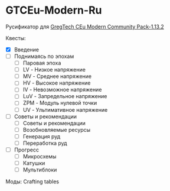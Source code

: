 # GTCEu-Modern-Ru
Русификатор для [GregTech CEu Modern Community Pack-1.13.2]([https://www.curseforge.com/minecraft/modpacks/gregtech-community-pack-modern](https://www.curseforge.com/minecraft/modpacks/gregtech-community-pack-modern/files/6379336))  

Квесты:  
  - [x] Введение  
  - [ ] Поднимаясь по эпохам  
    - [ ] Паровая эпоха  
    - [ ] LV - Низкое напряжение  
    - [ ] MV - Среднее напряжение  
    - [ ] HV - Высокое напряжение  
    - [ ] IV - Невозможное напряжение  
    - [ ] LuV - Запредельное напряжение  
    - [ ] ZPM - Модуль нулевой точки  
    - [ ] UV - Ультимативное напряжение  
  - [ ] Советы и рекомендации  
    - [ ] Советы и рекомендации  
    - [ ] Возобновляемые ресурсы  
    - [ ] Генерация руд  
    - [ ] Переработка руд  
  - [ ] Прогресс  
    - [ ] Микросхемы  
    - [ ] Катушки  
    - [ ] Мультиблоки  
    
Моды: Crafting tables
